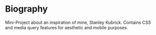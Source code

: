 # Biography
Mini-Project about an inspiration of mine, Stanley Kubrick. Contains CSS and media query features for aesthetic and mobile purposes. 
